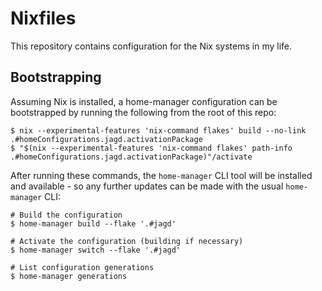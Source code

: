 # Nixfiles

This repository contains configuration for the Nix systems in my life.

## Bootstrapping

Assuming Nix is installed, a home-manager configuration can be bootstrapped by running the following from the root of this repo:

```
$ nix --experimental-features 'nix-command flakes' build --no-link .#homeConfigurations.jagd.activationPackage
$ "$(nix --experimental-features 'nix-command flakes' path-info .#homeConfigurations.jagd.activationPackage)"/activate
```

After running these commands, the `home-manager` CLI tool will be installed and available - so any further updates can be made with the usual `home-manager` CLI:

```
# Build the configuration
$ home-manager build --flake '.#jagd'

# Activate the configuration (building if necessary)
$ home-manager switch --flake '.#jagd'

# List configuration generations
$ home-manager generations
